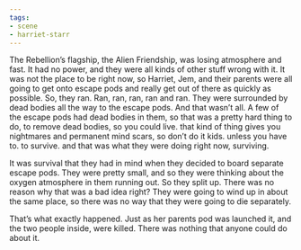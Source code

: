 ```yaml
---
tags:
- scene
- harriet-starr
---
```


The Rebellion’s flagship, the Alien Friendship, was losing atmosphere
and fast. It had no power, and they were all kinds of other stuff wrong
with it. It was not the place to be right now, so Harriet, Jem, and
their parents were all going to get onto escape pods and really get out
of there as quickly as possible. So, they ran. Ran, ran, ran, ran and
ran. They were surrounded by dead bodies all the way to the escape pods.
And that wasn’t all. A few of the escape pods had dead bodies in them,
so that was a pretty hard thing to do, to remove dead bodies, so you
could live. that kind of thing gives you nightmares and permanent mind
scars, so don’t do it kids. unless you have to. to survive. and that was
what they were doing right now, surviving.

It was survival that they had in mind when they decided to board
separate escape pods. They were pretty small, and so they were thinking
about the oxygen atmosphere in them running out. So they split up. There
was no reason why that was a bad idea right? They were going to wind up
in about the same place, so there was no way that they were going to die
separately.

That’s what exactly happened. Just as her parents pod was launched it,
and the two people inside, were killed. There was nothing that anyone
could do about it.
